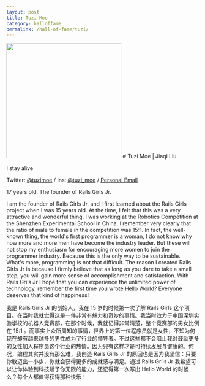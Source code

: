 ```yaml
---
layout: post
title: Tuzi Moe
category: halloffame
permalink: /hall-of-fame/tuzi/
---
```


<img height="300"  src="https://i.loli.net/2018/09/06/5b90e42150070.jpg" />
# Tuzi Moe | Jiaqi Liu

I stay alive

Twitter: [@tuzimoe](https://twitter.com/tuzi_moe) / Ins: [@tuzi_moe](https://instagram.com/tuzi_moe) / [Personal Email](mailto:tuzi@railsgirlsjr.com)

17 years old. The founder of Rails Girls Jr.

I am the founder of Rails Girls Jr, and I first learned about the Rails Girls project when I was 15 years old.
At the time, I felt that this was a very attractive and wonderful thing.
I was working at the Robotics Competition at the Shenzhen Experimental School in China.
I remember very clearly that the ratio of male to female in the competition was 15:1.
In fact, the well-known thing, the world's first programmer is a woman, I do not know why now more and more men have become the industry leader.
But these will not stop my enthusiasm for encouraging more women to join the programmer industry.
Because this is the only way to be sustainable.
What's more, programming is not that difficult.
The reason I created Rails Girls Jr is because I firmly believe that as long as you dare to take a small step, you will gain more sense of accomplishment and satisfaction.
With Rails Grils Jr I hope that you can experience the unlimited power of technology, remember the first time you wrote Hello World?
Everyone deserves that kind of happiness!

我是 Rails Girls Jr 的创始人，我在 15 岁的时候第一次了解 Rails Girls 这个项目。在当时我就觉得这是一件非常有魅力和奇妙的事情。我当时效力于中国深圳实验学校的机器人竞赛部，在那个时候，我就记得非常清楚，整个竞赛部的男女比例在 15:1 。而事实上众所周知的事情，世界上的第一位程序员就是女性，不知为何现在却有越来越多的男性成为了行业的领导者。不过这些都不会阻止我对鼓励更多的女性加入程序员这个行业的热情。因为只有这样才是可持续发展与健康的。何况，编程其实并没有那么难，我创造 Rails Girls Jr 的原因也是因为我坚信：只要你敢迈出一小步，你就会获得更多的成就感与满足。通过 Rails Grils Jr 我希望可以让你体验到科技赋予你无限的能力，还记得第一次写出 Hello World 的时候么？每个人都值得获得那种快乐！
